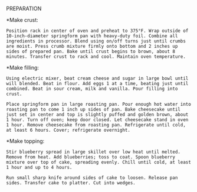 PREPARATION 

*Make crust: 

    Position rack in center of oven and preheat to 375°F. Wrap outside of 10-inch-diameter springform pan with heavy-duty foil. Combine all ingredients in processor. Blend using on/off turns just until crumbs are moist. Press crumb mixture firmly onto bottom and 2 inches up sides of prepared pan. Bake until crust begins to brown, about 8 minutes. Transfer crust to rack and cool. Maintain oven temperature. 

*Make filling: 

    Using electric mixer, beat cream cheese and sugar in large bowl until will blended. Beat in flour. Add eggs 1 at a time, beating just until combined. Beat in sour cream, milk and vanilla. Pour filling into crust. 

    Place springform pan in large roasting pan. Pour enough hot water into roasting pan to come 1 inch up sides of pan. Bake cheesecake until just set in center and top is slightly puffed and golden brown, about 1 hour. Turn off oven; keep door closed. Let cheesecake stand in oven 1 hour. Remove cheesecake from roasting pan. Refrigerate until cold, at least 6 hours. Cover; refrigerate overnight. 

*Make topping: 

    Stir blueberry spread in large skillet over low heat until melted. Remove from heat. Add blueberries; toss to coat. Spoon blueberry mixture over top of cake, spreading evenly. Chill until cold, at least 1 hour and up to 4 hours. 

    Run small sharp knife around sides of cake to loosen. Release pan sides. Transfer cake to platter. Cut into wedges. 

 
 

 